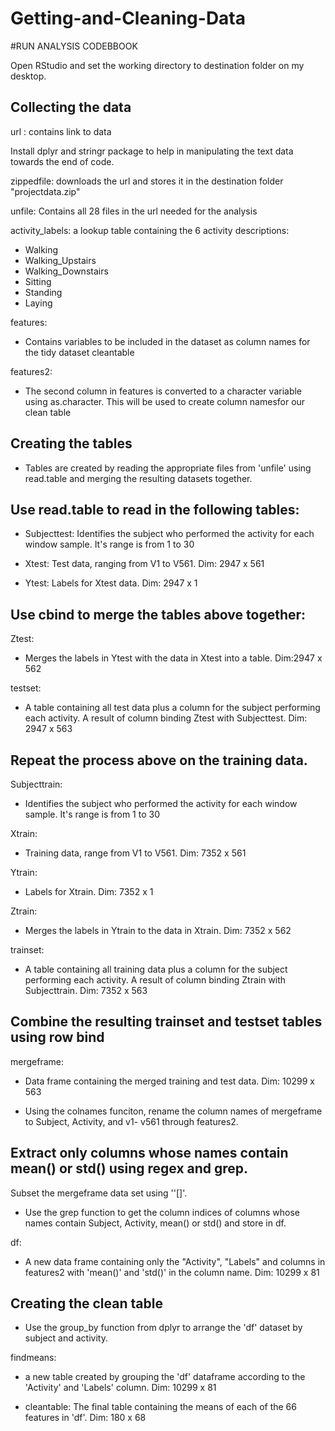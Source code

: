 # Getting-and-Cleaning-Data
#RUN ANALYSIS CODEBBOOK

Open RStudio and set the working directory to destination folder on my desktop.


## Collecting the data
url : contains link to data

Install dplyr and stringr package to help in manipulating the text data towards the end of code.

zippedfile: downloads the url and stores it in the destination folder "projectdata.zip"

unfile: Contains all 28 files in the url needed for the analysis

activity_labels: a lookup table containing the 6 activity descriptions:
* Walking
* Walking_Upstairs
* Walking_Downstairs
* Sitting
* Standing
* Laying

features: 

* Contains variables to be included in the dataset as column names for the tidy dataset cleantable

features2: 

* The second column in features is converted to a character variable using as.character. This will be used to create column namesfor our clean table

## Creating the tables

* Tables are created by reading the appropriate files from 'unfile' using read.table and merging the resulting datasets together.

## Use read.table to read in the following tables:

* Subjecttest: Identifies the subject who performed the activity for each window sample. It's range is from 1 to 30

* Xtest: Test data, ranging from V1 to V561. Dim: 2947 x 561

* Ytest: Labels for Xtest data. Dim: 2947 x 1

## Use cbind to merge the tables above together:

Ztest: 

* Merges the labels in Ytest with the data in Xtest into a table. Dim:2947 x 562

testset: 

* A table containing all test data plus a column for the subject performing each activity. A result of column binding Ztest with Subjecttest. Dim: 2947 x 563


## Repeat the process above on the training data.

Subjecttrain:

* Identifies the subject who performed the activity for each window sample. It's range is from 1 to 30

Xtrain: 

* Training data, range from V1 to V561. Dim: 7352 x 561

Ytrain:

* Labels for Xtrain. Dim: 7352 x 1

Ztrain:

* Merges the labels in Ytrain to the data in Xtrain. Dim: 7352 x 562

trainset: 
* A table containing all training data plus a column for the subject performing each activity. A result of column binding Ztrain with Subjecttrain. Dim: 7352 x 563


## Combine the resulting trainset and testset tables using row bind

mergeframe: 

* Data frame containing the merged training and test data. Dim: 10299 x 563

* Using the colnames funciton, rename the column names of mergeframe to Subject, Activity, and v1- v561 through features2.


## Extract only columns whose names contain mean() or std() using regex and grep.

Subset the mergeframe data set using ''[]'. 

* Use the grep function to get the column indices of columns whose names contain Subject, Activity, mean() or std() and store in df.

df:

* A new data frame containing only the "Activity", "Labels" and columns in features2 with 'mean()' and 'std()' in the column name.
Dim: 10299 x 81

## Creating the clean table

* Use the group_by function from dplyr to arrange the 'df' dataset by subject and activity.

findmeans: 

* a new table created by grouping the 'df' dataframe according to the 'Activity' and 'Labels' column. Dim: 10299 x 81

* cleantable: The final table containing the means of each of the 66 features in 'df'. Dim: 180 x 68
